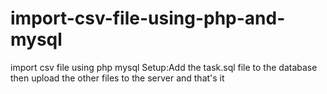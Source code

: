 # import-csv-file-using-php-and-mysql
import csv file using  php mysql
Setup:Add the task.sql file to the database then upload the other files to the server and that's it
